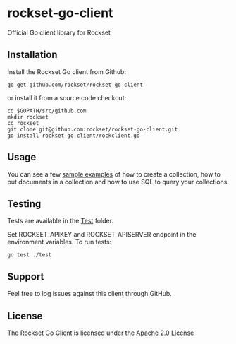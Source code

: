 # rockset-go-client
Official Go client library for Rockset

## Installation

Install the Rockset Go client from Github:

```
go get github.com/rockset/rockset-go-client
```

or install it from a source code checkout:

```
cd $GOPATH/src/github.com
mkdir rockset
cd rockset
git clone git@github.com:rockset/rockset-go-client.git
go install rockset-go-client/rockclient.go
```

## Usage

You can see a few [sample examples](https://github.com/rockset/rockset-go-client/tree/master/examples) of how to create a collection, how to put documents in a collection and how to use SQL to query your collections.

## Testing

Tests are available in the [Test](https://github.com/rockset/rockset-go-client/tree/master/test) folder.

Set ROCKSET_APIKEY and ROCKSET_APISERVER endpoint in the environment variables. To run tests:
```
go test ./test
```

## Support

Feel free to log issues against this client through GitHub.

## License

The Rockset Go Client is licensed under the [Apache 2.0 License](https://github.com/rockset/rockset-go-client/blob/master/LICENSE)
